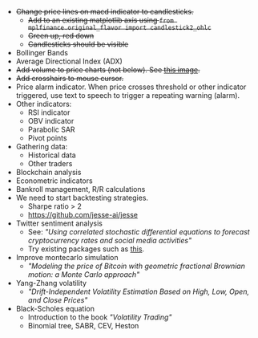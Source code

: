 * ~~Change price lines on macd indicator to candlesticks.~~
  * ~~Add to an existing matplotlib axis using `from mplfinance.original_flavor import candlestick2_ohlc`~~
  * ~~Green up, red down~~
  * ~~Candlesticks should be visible~~
* Bollinger Bands
* Average Directional Index (ADX)
* ~~Add volume to price charts (not below). See [this image](https://miro.medium.com/max/1400/1*aNoGhZzh-9DdM49VEkgIzw.png).~~
* ~~Add crosshairs to mouse cursor.~~
* Price alarm indicator. When price crosses threshold or other indicator triggered, use text to speech to trigger a repeating warning (alarm).
* Other indicators:
  * RSI indicator
  * OBV indicator
  * Parabolic SAR
  * Pivot points
* Gathering data:
  * Historical data
  * Other traders
* Blockchain analysis
* Econometric indicators
* Bankroll management, R/R calculations
* We need to start backtesting strategies.
  * Sharpe ratio > 2
  * https://github.com/jesse-ai/jesse
* Twitter sentiment analysis
  * See: *"Using correlated stochastic differential equations to forecast cryptocurrency rates and social media activities"*
  * Try existing packages such as [this](https://github.com/hazelcast/hazelcast-jet-demos/tree/master/cryptocurrency-sentiment-analysis).
* Improve montecarlo simulation
  * *"Modeling the price of Bitcoin with geometric fractional Brownian motion: a Monte Carlo approach"*
* Yang-Zhang volatility
  * *"Drift-Independent Volatility Estimation Based on High, Low, Open, and Close Prices"*
* Black-Scholes equation
  * Introduction to the book *"Volatility Trading"*
  * Binomial tree, SABR, CEV, Heston

